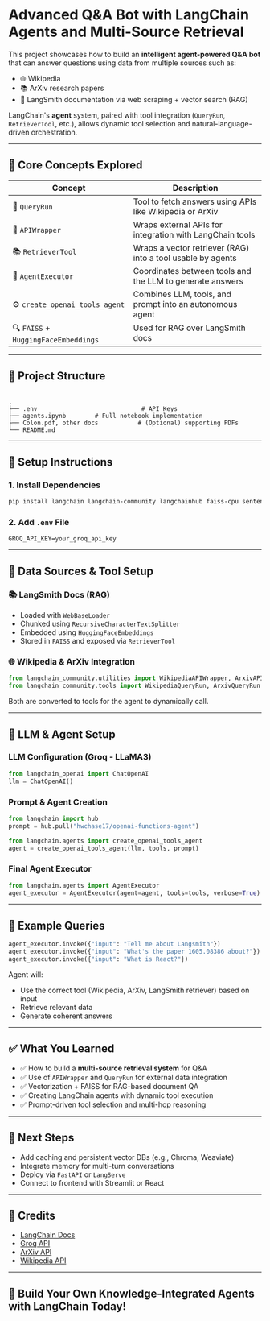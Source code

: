 # Advanced Q&A Bot with LangChain Agents and Multi-Source Retrieval

This project showcases how to build an **intelligent agent-powered Q&A bot** that can answer questions using data from multiple sources such as:

- 🌐 Wikipedia
- 📚 ArXiv research papers
- 📄 LangSmith documentation via web scraping + vector search (RAG)

LangChain's **agent** system, paired with tool integration (`QueryRun`, `RetrieverTool`, etc.), allows dynamic tool selection and natural-language-driven orchestration.

---

## 🧠 Core Concepts Explored

| Concept | Description |
|--------|-------------|
| 🧰 `QueryRun` | Tool to fetch answers using APIs like Wikipedia or ArXiv |
| 🧩 `APIWrapper` | Wraps external APIs for integration with LangChain tools |
| 📚 `RetrieverTool` | Wraps a vector retriever (RAG) into a tool usable by agents |
| 🧠 `AgentExecutor` | Coordinates between tools and the LLM to generate answers |
| ⚙️ `create_openai_tools_agent` | Combines LLM, tools, and prompt into an autonomous agent |
| 🔍 `FAISS` + `HuggingFaceEmbeddings` | Used for RAG over LangSmith docs |

---

## 📁 Project Structure

```

.
├── .env                             # API Keys
├── agents.ipynb        # Full notebook implementation
├── Colon.pdf, other docs           # (Optional) supporting PDFs
└── README.md

````

---

## 🔧 Setup Instructions

### 1. Install Dependencies

```bash
pip install langchain langchain-community langchainhub faiss-cpu sentence-transformers python-dotenv
````

### 2. Add `.env` File

```env
GROQ_API_KEY=your_groq_api_key
```

---

## 🔌 Data Sources & Tool Setup

### 📚 LangSmith Docs (RAG)

* Loaded with `WebBaseLoader`
* Chunked using `RecursiveCharacterTextSplitter`
* Embedded using `HuggingFaceEmbeddings`
* Stored in `FAISS` and exposed via `RetrieverTool`

### 🌐 Wikipedia & ArXiv Integration

```python
from langchain_community.utilities import WikipediaAPIWrapper, ArxivAPIWrapper
from langchain_community.tools import WikipediaQueryRun, ArxivQueryRun
```

Both are converted to tools for the agent to dynamically call.

---

## 🤖 LLM & Agent Setup

### LLM Configuration (Groq - LLaMA3)

```python
from langchain_openai import ChatOpenAI
llm = ChatOpenAI()
```

### Prompt & Agent Creation

```python
from langchain import hub
prompt = hub.pull("hwchase17/openai-functions-agent")

from langchain.agents import create_openai_tools_agent
agent = create_openai_tools_agent(llm, tools, prompt)
```

### Final Agent Executor

```python
from langchain.agents import AgentExecutor
agent_executor = AgentExecutor(agent=agent, tools=tools, verbose=True)
```

---

## 🧪 Example Queries

```python
agent_executor.invoke({"input": "Tell me about Langsmith"})
agent_executor.invoke({"input": "What's the paper 1605.08386 about?"})
agent_executor.invoke({"input": "What is React?"})
```

Agent will:

* Use the correct tool (Wikipedia, ArXiv, LangSmith retriever) based on input
* Retrieve relevant data
* Generate coherent answers

---

## ✅ What You Learned

* ✅ How to build a **multi-source retrieval system** for Q\&A
* ✅ Use of `APIWrapper` and `QueryRun` for external data integration
* ✅ Vectorization + FAISS for RAG-based document QA
* ✅ Creating LangChain agents with dynamic tool execution
* ✅ Prompt-driven tool selection and multi-hop reasoning

---

## 🔮 Next Steps

* Add caching and persistent vector DBs (e.g., Chroma, Weaviate)
* Integrate memory for multi-turn conversations
* Deploy via `FastAPI` or `LangServe`
* Connect to frontend with Streamlit or React

---

## 🙌 Credits

* [LangChain Docs](https://docs.langchain.com/)
* [Groq API](https://console.groq.com/)
* [ArXiv API](https://arxiv.org/help/api/)
* [Wikipedia API](https://www.mediawiki.org/wiki/API:Main_page)

---

## 🚀 Build Your Own Knowledge-Integrated Agents with LangChain Today!
